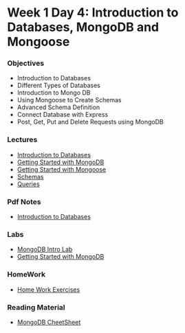 # Week 1 Day 4: Introduction to Databases, MongoDB and Mongoose

### Objectives
* Introduction to Databases
* Different Types of Databases
* Introduction to Mongo DB
* Using Mongoose to Create Schemas
* Advanced Schema Definition
* Connect Database with Express
* Post, Get, Put and Delete Requests using MongoDB 

### Lectures
* [Introduction to Databases](IntroductiontoDatabases.pptx)
* [Getting Started with MongoDB](GettingStartedwithMongoDB.pptx)
* [Getting Started with Mongoose](https://mongoosejs.com/docs/index.html)
* [Schemas](https://mongoosejs.com/docs/guide.html)
* [Queries](https://mongoosejs.com/docs/queries.html)

### Pdf Notes
* [Introduction to Databases](PdfNotes/DatabasesI.pdf)
  
### Labs
* [MongoDB Intro Lab](Lab/MongoDBLab.md)
* [Getting Started with MongoDB](Lab/DatabasesGettingStarted.pdf)

### HomeWork
* [Home Work Exercises](hw.md)


### Reading Material
* [MongoDB CheetSheet](MongoDBCheetSheet.pdf)
